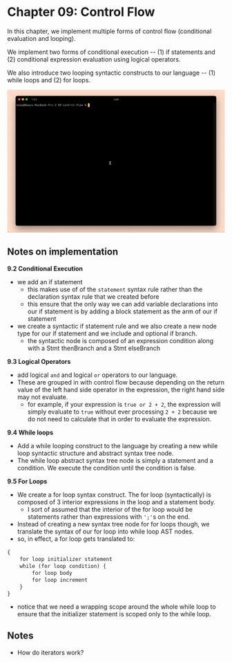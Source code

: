 # Chapter 09: Control Flow
In this chapter, we implement multiple forms of control flow (conditional evaluation and looping).

We implement two forms of conditional execution -- (1) if statements and (2) conditional expression evaluation using logical operators.

We also introduce two looping syntactic constructs to our language -- (1) while loops and (2) for loops.

![Demo of jlox programming with control flow and looping](../demo_gifs/09-control-flow.gif)

## Notes on implementation
**9.2 Conditional Execution**
- we add an if statement
    - this makes use of of the `statement` syntax rule rather than the declaration syntax rule that we created before
    - this ensure that the only way we can add variable declarations into our if statement is by adding a block statement as the
    arm of our if statement
- we create a syntactic if statement rule and we also create a new node type for our if statement and we include and optional if branch.
    - the syntactic node is composed of an expression condition along with a Stmt thenBranch and a Stmt elseBranch

**9.3 Logical Operators**
- add logical `and` and logical `or` operators to our language.
- These are grouped in with control flow because depending on the return value of the left hand side operator in the expression, the right hand side
may not evaluate.
  - for example, if your expression is `true or 2 + 2`, the expression will simply evaluate to `true` without ever processing `2 + 2` because we do not need
  to calculate that in order to evaluate the expression.

**9.4 While loops**
- Add a while looping construct to the language by creating a new while loop syntactic structure and abstract syntax tree node.
- The while loop abstract syntax tree node is simply a statement and a condition. We execute the condition until the condition is false.

**9.5 For Loops**
- We create a for loop syntax construct. The for loop (syntactically) is composed of 3 interior expressions in the loop and a statement body.
    - I sort of assumed that the interior of the for loop would be statements rather than expressions with `';'`s on the end.
- Instead of creating a new syntax tree node for for loops though, we translate the syntax of our for loop into while loop AST nodes.
- so, in effect, a for loop gets translated to:
```
{
    for loop initializer statement
    while (for loop condition) {
        for loop body
        for loop increment
    }
}
```
- notice that we need a wrapping scope around the whole while loop to ensure that the initializer statement is scoped only to the while loop.

## Notes
- How do iterators work?